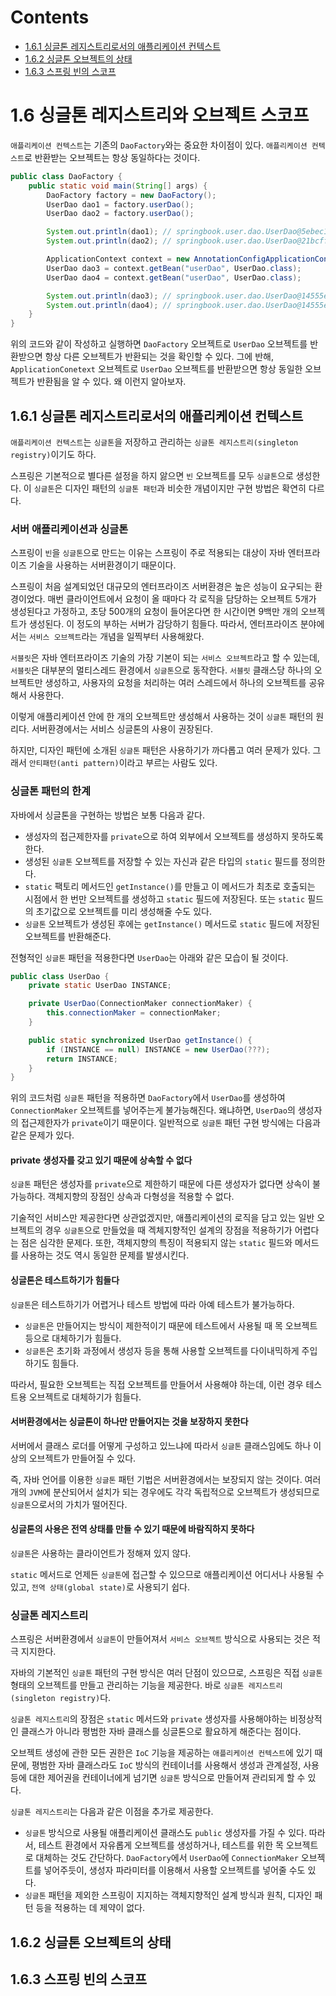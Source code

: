 # Contents

- [1.6.1 싱글톤 레지스트리로서의 애플리케이션 컨텍스트](#161-싱글톤-레지스트리로서의-애플리케이션-컨텍스트)
- [1.6.2 싱글톤 오브젝트의 상태](#162-싱글톤-오브젝트의-상태)
- [1.6.3 스프링 빈의 스코프](#163-스프링-빈의-스코프)

# 1.6 싱글톤 레지스트리와 오브젝트 스코프

`애플리케이션 컨텍스트`는 기존의 `DaoFactory`와는 중요한 차이점이 있다. `애플리케이션 컨텍스트`로 반환받는 오브젝트는 항상 동일하다는 것이다.

```java
public class DaoFactory {
    public static void main(String[] args) {
        DaoFactory factory = new DaoFactory();
        UserDao dao1 = factory.userDao();
        UserDao dao2 = factory.userDao();

        System.out.println(dao1); // springbook.user.dao.UserDao@5ebec15
        System.out.println(dao2); // springbook.user.dao.UserDao@21bcffb5

        ApplicationContext context = new AnnotationConfigApplicationContext(DaoFactory.class);
        UserDao dao3 = context.getBean("userDao", UserDao.class);
        UserDao dao4 = context.getBean("userDao", UserDao.class);

        System.out.println(dao3); // springbook.user.dao.UserDao@14555e0a
        System.out.println(dao4); // springbook.user.dao.UserDao@14555e0a
    }
}
```

위의 코드와 같이 작성하고 실행하면 `DaoFactory` 오브젝트로 `UserDao` 오브젝트를 반환받으면 항상 다른 오브젝트가 반환되는 것을 확인할 수 있다. 그에 반해, `ApplicationConetext` 오브젝트로 `UserDao` 오브젝트를 반환받으면 항상 동일한 오브젝트가 반환됨을 알 수 있다. 왜 이런지 알아보자.

## 1.6.1 싱글톤 레지스트리로서의 애플리케이션 컨텍스트

`애플리케이션 컨텍스트`는 `싱글톤`을 저장하고 관리하는 `싱글톤 레지스트리(singleton registry)`이기도 하다.

스프링은 기본적으로 별다른 설정을 하지 앓으면 `빈` 오브젝트를 모두 `싱글톤`으로 생성한다. 이 `싱글톤`은 디자인 패턴의 `싱글톤 패턴`과 비슷한 개념이지만 구현 방법은 확연히 다르다.

### 서버 애플리케이션과 싱글톤

스프링이 `빈`을 `싱글톤`으로 만드는 이유는 스프링이 주로 적용되는 대상이 자바 엔터프라이즈 기술을 사용하는 서버환경이기 때문이다.

스프링이 처음 설계되었던 대규모의 엔터프라이즈 서버환경은 높은 성능이 요구되는 환경이었다. 매번 클라이언트에서 요청이 올 때마다 각 로직을 담당하는 오브젝트 5개가 생성된다고 가정하고, 초당 500개의 요청이 들어온다면 한 시간이면 9백만 개의 오브젝트가 생성된다. 이 정도의 부하는 서버가 감당하기 힘들다. 따라서, 엔터프라이즈 분야에서는 `서비스 오브젝트`라는 개념을 일찍부터 사용해왔다.

`서블릿`은 자바 엔터프라이즈 기술의 가장 기본이 되는 `서비스 오브젝트`라고 할 수 있는데, `서블릿`은 대부분의 멀티스레드 환경에서 `싱글톤`으로 동작한다. `서블릿` 클래스당 하나의 오브젝트만 생성하고, 사용자의 요청을 처리하는 여러 스레드에서 하나의 오브젝트를 공유해서 사용한다.

이렇게 애플리케이션 안에 한 개의 오브젝트만 생성해서 사용하는 것이 `싱글톤` 패턴의 원리다. 서버환경에서는 서비스 싱글톤의 사용이 권장된다.

하지만, 디자인 패턴에 소개된 `싱글톤` 패턴은 사용하기가 까다롭고 여러 문제가 있다. 그래서 `안티패턴(anti pattern)`이라고 부르는 사람도 있다.

### 싱글톤 패턴의 한계

자바에서 싱글톤을 구현하는 방법은 보통 다음과 같다.

- 생성자의 접근제한자를 `private`으로 하여 외부에서 오브젝트를 생성하지 못하도록 한다.
- 생성된 `싱글톤` 오브젝트를 저장할 수 있는 자신과 같은 타입의 `static` 필드를 정의한다.
- `static` 팩토리 메서드인 `getInstance()`를 만들고 이 메서드가 최초로 호출되는 시점에서 한 번만 오브젝트를 생성하고 `static` 필드에 저장된다. 또는 `static` 필드의 초기값으로 오브젝트를 미리 생성해줄 수도 있다.
- `싱글톤` 오브젝트가 생성된 후에는 `getInstance()` 메서드로 `static` 필드에 저장된 오브젝트를 반환해준다.

전형적인 `싱글톤` 패턴을 적용한다면 `UserDao`는 아래와 같은 모습이 될 것이다.

```java
public class UserDao {
    private static UserDao INSTANCE;

    private UserDao(ConnectionMaker connectionMaker) {
        this.connectionMaker = connectionMaker;
    }

    public static synchronized UserDao getInstance() {
        if (INSTANCE == null) INSTANCE = new UserDao(???);
        return INSTANCE;
    }
}
```

위의 코드처럼 `싱글톤` 패턴을 적용하면 `DaoFactory`에서 `UserDao`를 생성하여 `ConnectionMaker` 오브젝트를 넣어주는게 불가능해진다. 왜냐하면, `UserDao`의 생성자의 접근제한자가 `private`이기 때문이다. 일반적으로 `싱글톤` 패턴 구현 방식에는 다음과 같은 문제가 있다.

#### private 생성자를 갖고 있기 때문에 상속할 수 없다

`싱글톤` 패턴은 생성자를 `private`으로 제한하기 때문에 다른 생성자가 없다면 상속이 불가능하다. 객체지향의 장점인 상속과 다형성을 적용할 수 없다.

기술적인 서비스만 제공한다면 상관없겠지만, 애플리케이션의 로직을 담고 있는 일반 오브젝트의 경우 `싱글톤`으로 만들었을 때 겍체지향적인 설계의 장점을 적용하기가 어렵다는 점은 심각한 문제다. 또한, 객체지향의 특징이 적용되지 않는 `static` 필드와 메서드를 사용하는 것도 역시 동일한 문제를 발생시킨다.

#### 싱글톤은 테스트하기가 힘들다

`싱글톤`은 테스트하기가 어렵거나 테스트 방법에 따라 아예 테스트가 불가능하다.

- `싱글톤`은 만들어지는 방식이 제한적이기 때문에 테스트에서 사용될 때 목 오브젝트 등으로 대체하기가 힘들다.
- `싱글톤`은 초기화 과정에서 생성자 등을 통해 사용할 오브젝트를 다이내믹하게 주입하기도 힘들다.

따라서, 필요한 오브젝트는 직접 오브젝트를 만들어서 사용해야 하는데, 이런 경우 테스트용 오브젝트로 대체하기가 힘들다.

#### 서버환경에서는 싱글톤이 하나만 만들어지는 것을 보장하지 못한다

서버에서 클래스 로더를 어떻게 구성하고 있느냐에 따라서 `싱글톤` 클래스임에도 하나 이상의 오브젝트가 만들어질 수 있다.

즉, 자바 언어를 이용한 `싱글톤` 패턴 기법은 서버환경에서는 보장되지 않는 것이다. 여러 개의 `JVM`에 분산되어서 설치가 되는 경우에도 각각 독립적으로 오브젝트가 생성되므로 `싱글톤`으로서의 가치가 떨어진다.

#### 싱글톤의 사용은 전역 상태를 만들 수 있기 때문에 바람직하지 못하다

`싱글톤`은 사용하는 클라이언트가 정해져 있지 않다.

`static` 메서드로 언제든 `싱글톤`에 접근할 수 있으므로 애플리케이션 어디서나 사용될 수 있고, `전역 상태(global state)`로 사용되기 쉽다.

### 싱글톤 레지스트리

스프링은 서버환경에서 `싱글톤`이 만들어져서 `서비스 오브젝트` 방식으로 사용되는 것은 적극 지지한다.

자바의 기본적인 `싱글톤` 패턴의 구현 방식은 여러 단점이 있으므로, 스프링은 직접 `싱글톤` 형태의 오브젝트를 만들고 관리하는 기능을 제공한다. 바로 `싱글톤 레지스트리(singleton registry)`다.

`싱글톤 레지스트리`의 장점은 `static` 메서드와 `private` 생성자를 사용해야하는 비정상적인 클래스가 아니라 평범한 자바 클래스를 싱글톤으로 활요하게 해준다는 점이다.

오브젝트 생성에 관한 모든 권한은 `IoC` 기능을 제공하는 `애플리케이션 컨텍스트`에 있기 때문에, 평범한 자바 클래스라도 `IoC` 방식의 컨테이너를 사용해서 생성과 관계설정, 사용 등에 대한 제어권을 컨테이너에게 넘기면 `싱글톤` 방식으로 만들어져 관리되게 할 수 있다.

`싱글톤 레지스트리`는 다음과 같은 이점을 추가로 제공한다.

- `싱글톤` 방식으로 사용될 애플리케이션 클래스도 `public` 생성자를 가질 수 있다. 따라서, 테스트 환경에서 자유롭게 오브젝트를 생성하거나, 테스트를 위한 목 오브젝트로 대체하는 것도 간단하다. `DaoFactory`에서 `UserDao`에 `ConnectionMaker` 오브젝트를 넣어주듯이, 생성자 파라미터를 이용해서 사용할 오브젝트를 넣어줄 수도 있다.
- `싱글톤` 패턴을 제외한 스프링이 지지하는 객체지향적인 설계 방식과 원칙, 디자인 패턴 등을 적용하는 데 제약이 없다.

## 1.6.2 싱글톤 오브젝트의 상태

## 1.6.3 스프링 빈의 스코프
